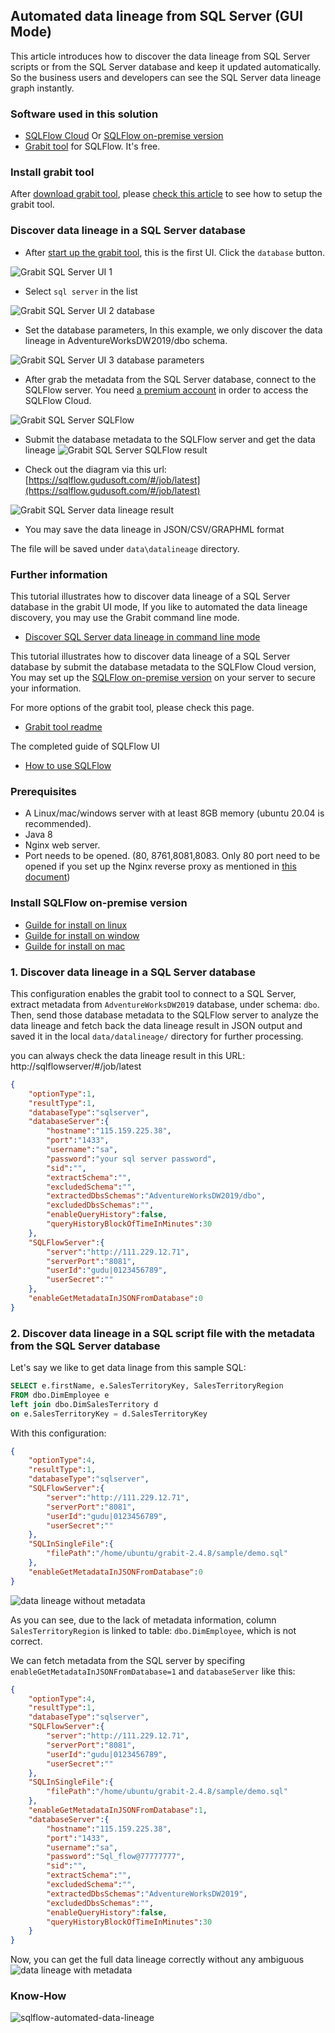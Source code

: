 ## Automated data lineage from SQL Server (GUI Mode)
This article introduces how to discover the data lineage from SQL Server scripts or 
from the SQL Server database and keep it updated automatically. 
So the business users and developers can see the SQL Server data lineage graph instantly.

### Software used in this solution
- [SQLFlow Cloud](https://sqlflow.gudusoft.com) Or [SQLFlow on-premise version](https://www.gudusoft.com/sqlflow-on-premise-version/)
- [Grabit tool](https://www.gudusoft.com/grabit/) for SQLFlow. It's free.


### Install grabit tool
After [download grabit tool](https://www.gudusoft.com/grabit/), please [check this article](https://github.com/sqlparser/sqlflow_public/tree/master/grabit) 
to see how to setup the grabit tool.

### Discover data lineage in a SQL Server database
- After [start up the grabit tool](https://github.com/sqlparser/sqlflow_public/tree/master/grabit#running-the-grabit-tool), this is the first UI.
Click the `database` button.

![Grabit SQL Server UI 1](grabit-sql-server-1.png)

-  Select `sql server` in the list

![Grabit SQL Server UI 2 database](grabit-sql-server-2-database.png)

- Set the database parameters, In this example, we only discover the data lineage in AdventureWorksDW2019/dbo schema.

![Grabit SQL Server UI 3 database parameters](grabit-sql-server-3-database-parameters.png)

- After grab the metadata from the SQL Server database, connect to the SQLFlow server. 
You need [a premium account](https://github.com/sqlparser/sqlflow_public/blob/master/sqlflow-userid-secret.md) in order to access the SQLFlow Cloud.

![Grabit SQL Server SQLFlow](grabit-sql-server-4-sqlflow.png)

- Submit the database metadata to the SQLFlow server and get the data lineage 
![Grabit SQL Server SQLFlow result](grabit-sql-server-5-sqlflow-result.png)

- Check out the diagram via this url: [https://sqlflow.gudusoft.com/#/job/latest](https://sqlflow.gudusoft.com/#/job/latest)

![Grabit SQL Server data lineage result](grabit-sql-server-6-data-lineage-result.png)

- You may save the data lineage in JSON/CSV/GRAPHML format

The file will be saved under `data\datalineage` directory.

### Further information
This tutorial illustrates how to discover data lineage of a SQL Server database in the grabit UI mode,
If you like to automated the data lineage discovery, you may use the Grabit command line mode.

- [Discover SQL Server data lineage in command line mode](grabit-sql-server-command-line.md)


This tutorial illustrates how to discover data lineage of a SQL Server database by submit the database
metadata to the SQLFlow Cloud version, You may set up the [SQLFlow on-premise version](https://www.gudusoft.com/sqlflow-on-premise-version/)
on your server to secure your information.

For more options of the grabit tool, please check this page.
- [Grabit tool readme](https://github.com/sqlparser/sqlflow_public/tree/master/grabit)

The completed guide of SQLFlow UI
- [How to use SQLFlow](https://github.com/sqlparser/sqlflow_public/blob/master/sqlflow_guide.md)

### Prerequisites
- A Linux/mac/windows server with at least 8GB memory (ubuntu 20.04 is recommended).
- Java 8
- Nginx web server. 
- Port needs to be opened. (80, 8761,8081,8083. Only 80 port need to be opened if you set up the Nginx reverse proxy as mentioned in [this document](https://github.com/sqlparser/sqlflow_public/blob/master/install_sqlflow.md))

### Install SQLFlow on-premise version
- [Guilde for install on linux](https://github.com/sqlparser/sqlflow_public/blob/master/install_sqlflow.md)
- [Guilde for install on window](https://github.com/sqlparser/sqlflow_public/blob/master/install_sqlflow_on_windows.md)
- [Guilde for install on mac](https://github.com/sqlparser/sqlflow_public/blob/master/install_sqlflow_on_mac.md)


### 1. Discover data lineage in a SQL Server database
This configuration enables the grabit tool to connect to a SQL Server,
extract metadata from `AdventureWorksDW2019` database, under schema: `dbo`.
Then, send those database metadata to the SQLFlow server to analyze the data
lineage and fetch back the data lineage result in JSON output 
and saved it in the local `data/datalineage/` directory for further processing.

you can always check the data lineage result in this URL:
http://sqlflowserver/#/job/latest

```JSON
{
	"optionType":1,
	"resultType":1,
	"databaseType":"sqlserver",
	"databaseServer":{
		"hostname":"115.159.225.38",
		"port":"1433",
		"username":"sa",
		"password":"your sql server password",
		"sid":"",
		"extractSchema":"",
		"excludedSchema":"",
		"extractedDbsSchemas":"AdventureWorksDW2019/dbo",
        "excludedDbsSchemas":"",
		"enableQueryHistory":false,
		"queryHistoryBlockOfTimeInMinutes":30
	},
	"SQLFlowServer":{
		"server":"http://111.229.12.71",
		"serverPort":"8081",
		"userId":"gudu|0123456789",
		"userSecret":"" 
	},	
	"enableGetMetadataInJSONFromDatabase":0
}
```

### 2. Discover data lineage in a SQL script file with the metadata from the SQL Server database

Let's say we like to get data linage from this sample SQL:

```SQL
SELECT e.firstName, e.SalesTerritoryKey, SalesTerritoryRegion
FROM dbo.DimEmployee e
left join dbo.DimSalesTerritory d
on e.SalesTerritoryKey = d.SalesTerritoryKey
```

With this configuration:
```json
{
	"optionType":4,
	"resultType":1,
	"databaseType":"sqlserver",
	"SQLFlowServer":{
		"server":"http://111.229.12.71",
		"serverPort":"8081",
		"userId":"gudu|0123456789",
		"userSecret":"" 
	},	
	"SQLInSingleFile":{
	    "filePath":"/home/ubuntu/grabit-2.4.8/sample/demo.sql"
	},
	"enableGetMetadataInJSONFromDatabase":0
}
```

![data lineage without metadata](./sql-server-data-lineage-without-metadata.png "data lineage without metadata")

As you can see, due to the lack of metadata information, 
column `SalesTerritoryRegion` is linked to table: `dbo.DimEmployee`, which is not correct.

We can fetch metadata from the SQL server by specifing `enableGetMetadataInJSONFromDatabase=1`
and `databaseServer` like this:

```json
{
	"optionType":4,
	"resultType":1,
	"databaseType":"sqlserver",
	"SQLFlowServer":{
		"server":"http://111.229.12.71",
		"serverPort":"8081",
		"userId":"gudu|0123456789",
		"userSecret":"" 
	},	
	"SQLInSingleFile":{
	    "filePath":"/home/ubuntu/grabit-2.4.8/sample/demo.sql"
	},
	"enableGetMetadataInJSONFromDatabase":1,
	"databaseServer":{
		"hostname":"115.159.225.38",
		"port":"1433",
		"username":"sa",
		"password":"Sql_flow@77777777",
		"sid":"",
		"extractSchema":"",
		"excludedSchema":"",
		"extractedDbsSchemas":"AdventureWorksDW2019",
        "excludedDbsSchemas":"",
		"enableQueryHistory":false,
		"queryHistoryBlockOfTimeInMinutes":30
	}
}
```

Now, you can get the full data lineage correctly without any ambiguous
![data lineage with metadata](./sql-server-data-lineage-with-metadata.png "data lineage with metadata")


### Know-How
![sqlflow-automated-data-lineage](../../images/sqlflow_automated_data_lineage.png "SQLFlow automated data lineage")